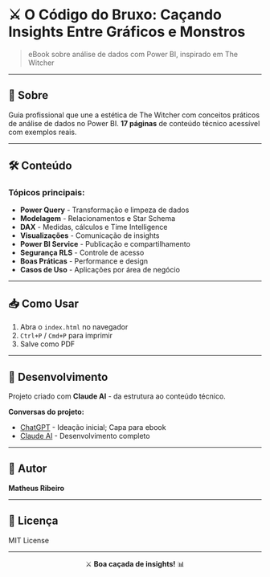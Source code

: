 # ⚔️ O Código do Bruxo: Caçando Insights Entre Gráficos e Monstros

> eBook sobre análise de dados com Power BI, inspirado em The Witcher

---

## 📖 Sobre

Guia profissional que une a estética de The Witcher com conceitos práticos de análise de dados no Power BI. **17 páginas** de conteúdo técnico acessível com exemplos reais.

---

## 🛠️ Conteúdo

### Tópicos principais:

- **Power Query** - Transformação e limpeza de dados
- **Modelagem** - Relacionamentos e Star Schema
- **DAX** - Medidas, cálculos e Time Intelligence
- **Visualizações** - Comunicação de insights
- **Power BI Service** - Publicação e compartilhamento
- **Segurança RLS** - Controle de acesso
- **Boas Práticas** - Performance e design
- **Casos de Uso** - Aplicações por área de negócio

---

## 📥 Como Usar

1. Abra o `index.html` no navegador
2. `Ctrl+P` / `Cmd+P` para imprimir
3. Salve como PDF

---

## 🤖 Desenvolvimento

Projeto criado com **Claude AI** - da estrutura ao conteúdo técnico.

**Conversas do projeto:**
- [ChatGPT](https://chatgpt.com/share/68f00e23-ddd0-800b-8020-c9deb2f669d9) - Ideação inicial; Capa para ebook
- [Claude AI](https://claude.ai/share/3a7e88e0-0530-4005-8601-a449e21eb10d) - Desenvolvimento completo

---

## 👤 Autor

**Matheus Ribeiro**

---

## 📝 Licença

MIT License

---

<div align="center">

⚔️ **Boa caçada de insights!** 📊

</div>
